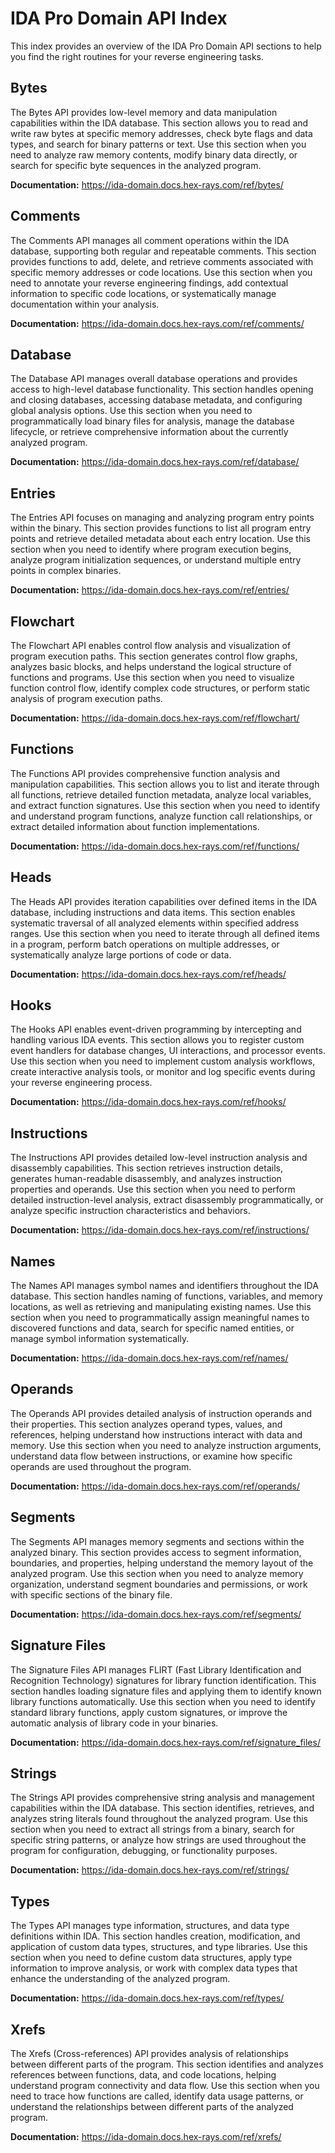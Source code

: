 # IDA Pro Domain API Index

This index provides an overview of the IDA Pro Domain API sections to help you find the right routines for your reverse engineering tasks.

## Bytes

The Bytes API provides low-level memory and data manipulation capabilities within the IDA database. This section allows you to read and write raw bytes at specific memory addresses, check byte flags and data types, and search for binary patterns or text. Use this section when you need to analyze raw memory contents, modify binary data directly, or search for specific byte sequences in the analyzed program.

**Documentation:** https://ida-domain.docs.hex-rays.com/ref/bytes/

## Comments

The Comments API manages all comment operations within the IDA database, supporting both regular and repeatable comments. This section provides functions to add, delete, and retrieve comments associated with specific memory addresses or code locations. Use this section when you need to annotate your reverse engineering findings, add contextual information to specific code locations, or systematically manage documentation within your analysis.

**Documentation:** https://ida-domain.docs.hex-rays.com/ref/comments/

## Database

The Database API manages overall database operations and provides access to high-level database functionality. This section handles opening and closing databases, accessing database metadata, and configuring global analysis options. Use this section when you need to programmatically load binary files for analysis, manage the database lifecycle, or retrieve comprehensive information about the currently analyzed program.

**Documentation:** https://ida-domain.docs.hex-rays.com/ref/database/

## Entries

The Entries API focuses on managing and analyzing program entry points within the binary. This section provides functions to list all program entry points and retrieve detailed metadata about each entry location. Use this section when you need to identify where program execution begins, analyze program initialization sequences, or understand multiple entry points in complex binaries.

**Documentation:** https://ida-domain.docs.hex-rays.com/ref/entries/

## Flowchart

The Flowchart API enables control flow analysis and visualization of program execution paths. This section generates control flow graphs, analyzes basic blocks, and helps understand the logical structure of functions and programs. Use this section when you need to visualize function control flow, identify complex code structures, or perform static analysis of program execution paths.

**Documentation:** https://ida-domain.docs.hex-rays.com/ref/flowchart/

## Functions

The Functions API provides comprehensive function analysis and manipulation capabilities. This section allows you to list and iterate through all functions, retrieve detailed function metadata, analyze local variables, and extract function signatures. Use this section when you need to identify and understand program functions, analyze function call relationships, or extract detailed information about function implementations.

**Documentation:** https://ida-domain.docs.hex-rays.com/ref/functions/

## Heads

The Heads API provides iteration capabilities over defined items in the IDA database, including instructions and data items. This section enables systematic traversal of all analyzed elements within specified address ranges. Use this section when you need to iterate through all defined items in a program, perform batch operations on multiple addresses, or systematically analyze large portions of code or data.

**Documentation:** https://ida-domain.docs.hex-rays.com/ref/heads/

## Hooks

The Hooks API enables event-driven programming by intercepting and handling various IDA events. This section allows you to register custom event handlers for database changes, UI interactions, and processor events. Use this section when you need to implement custom analysis workflows, create interactive analysis tools, or monitor and log specific events during your reverse engineering process.

**Documentation:** https://ida-domain.docs.hex-rays.com/ref/hooks/

## Instructions

The Instructions API provides detailed low-level instruction analysis and disassembly capabilities. This section retrieves instruction details, generates human-readable disassembly, and analyzes instruction properties and operands. Use this section when you need to perform detailed instruction-level analysis, extract disassembly programmatically, or analyze specific instruction characteristics and behaviors.

**Documentation:** https://ida-domain.docs.hex-rays.com/ref/instructions/

## Names

The Names API manages symbol names and identifiers throughout the IDA database. This section handles naming of functions, variables, and memory locations, as well as retrieving and manipulating existing names. Use this section when you need to programmatically assign meaningful names to discovered functions and data, search for specific named entities, or manage symbol information systematically.

**Documentation:** https://ida-domain.docs.hex-rays.com/ref/names/

## Operands

The Operands API provides detailed analysis of instruction operands and their properties. This section analyzes operand types, values, and references, helping understand how instructions interact with data and memory. Use this section when you need to analyze instruction arguments, understand data flow between instructions, or examine how specific operands are used throughout the program.

**Documentation:** https://ida-domain.docs.hex-rays.com/ref/operands/

## Segments

The Segments API manages memory segments and sections within the analyzed binary. This section provides access to segment information, boundaries, and properties, helping understand the memory layout of the analyzed program. Use this section when you need to analyze memory organization, understand segment boundaries and permissions, or work with specific sections of the binary file.

**Documentation:** https://ida-domain.docs.hex-rays.com/ref/segments/

## Signature Files

The Signature Files API manages FLIRT (Fast Library Identification and Recognition Technology) signatures for library function identification. This section handles loading signature files and applying them to identify known library functions automatically. Use this section when you need to identify standard library functions, apply custom signatures, or improve the automatic analysis of library code in your binaries.

**Documentation:** https://ida-domain.docs.hex-rays.com/ref/signature_files/

## Strings

The Strings API provides comprehensive string analysis and management capabilities within the IDA database. This section identifies, retrieves, and analyzes string literals found throughout the analyzed program. Use this section when you need to extract all strings from a binary, search for specific string patterns, or analyze how strings are used throughout the program for configuration, debugging, or functionality purposes.

**Documentation:** https://ida-domain.docs.hex-rays.com/ref/strings/

## Types

The Types API manages type information, structures, and data type definitions within IDA. This section handles creation, modification, and application of custom data types, structures, and type libraries. Use this section when you need to define custom data structures, apply type information to improve analysis, or work with complex data types that enhance the understanding of the analyzed program.

**Documentation:** https://ida-domain.docs.hex-rays.com/ref/types/

## Xrefs

The Xrefs (Cross-references) API provides analysis of relationships between different parts of the program. This section identifies and analyzes references between functions, data, and code locations, helping understand program connectivity and data flow. Use this section when you need to trace how functions are called, identify data usage patterns, or understand the relationships between different parts of the analyzed program.

**Documentation:** https://ida-domain.docs.hex-rays.com/ref/xrefs/